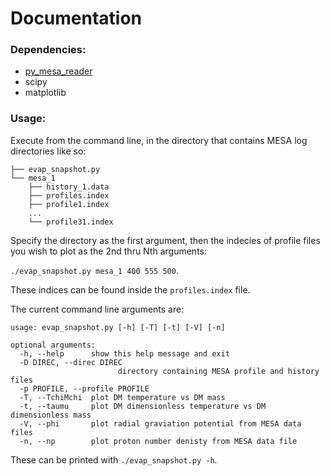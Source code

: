 # Documentation
### Dependencies:
 - [py_mesa_reader](https://github.com/wmwolf/py_mesa_readerhttps://github.com/wmwolf/py_mesa_reader)
 - scipy
 - matplotlib

### Usage:
Execute from the command line, in the directory that contains MESA log directories like so:
```
├── evap_snapshot.py
└── mesa_1
    ├── history_1.data
    ├── profiles.index
    ├── profile1.index
    ...
    └── profile31.index
```

Specify the directory as the first argument, then the indecies of profile files you wish to plot as the 2nd thru Nth arguments:

```./evap_snapshot.py mesa_1 400 555 500```.

These indices can be found inside the `profiles.index` file.

The current command line arguments are:
```
usage: evap_snapshot.py [-h] [-T] [-t] [-V] [-n]

optional arguments:
  -h, --help      show this help message and exit
  -D DIREC, --direc DIREC
                        directory containing MESA profile and history files
  -p PROFILE, --profile PROFILE
  -T, --TchiMchi  plot DM temperature vs DM mass
  -t, --taumu     plot DM dimensionless temperature vs DM dimensionless mass
  -V, --phi       plot radial graviation potential from MESA data files
  -n, --np        plot proton number denisty from MESA data file
```
These can be printed with `./evap_snapshot.py -h`.
